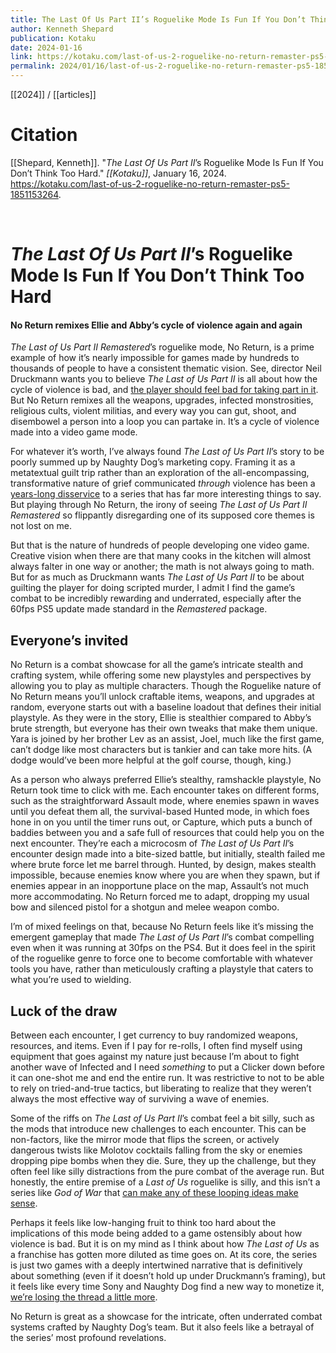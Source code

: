 ```yaml
---
title: The Last Of Us Part II’s Roguelike Mode Is Fun If You Don’t Think Too Hard
author: Kenneth Shepard
publication: Kotaku
date: 2024-01-16
link: https://kotaku.com/last-of-us-2-roguelike-no-return-remaster-ps5-1851153264
permalink: 2024/01/16/last-of-us-2-roguelike-no-return-remaster-ps5-1851153264
---
```


[[2024]] / [[articles]]

# Citation

[[Shepard, Kenneth]]. "_The Last Of Us Part II_’s Roguelike Mode Is Fun If You Don’t Think Too Hard." *[[Kotaku]]*, January 16, 2024. <https://kotaku.com/last-of-us-2-roguelike-no-return-remaster-ps5-1851153264>.

<br>

# _The Last Of Us Part II_’s Roguelike Mode Is Fun If You Don’t Think Too Hard

#### No Return remixes Ellie and Abby’s cycle of violence again and again

_The Last of Us Part II Remastered_’s roguelike mode, No Return, is a prime example of how it’s nearly impossible for games made by hundreds to thousands of people to have a consistent thematic vision. See, director Neil Druckmann wants you to believe _The Last of Us Part II_ is all about how the cycle of violence is bad, and [the player should feel bad for taking part in it](https://www.gq-magazine.co.uk/culture/article/the-last-of-us-part-ii-neil-druckmann-interview). But No Return remixes all the weapons, upgrades, infected monstrosities, religious cults, violent militias, and every way you can gut, shoot, and disembowel a person into a loop you can partake in. It’s a cycle of violence made into a video game mode.  

For whatever it’s worth, I’ve always found _The Last of Us Part II_’s story to be poorly summed up by Naughty Dog’s marketing copy. Framing it as a metatextual guilt trip rather than an exploration of the all-encompassing, transformative nature of grief communicated _through_ violence has been a [years-long disservice](https://kotaku.com/last-of-us-hbo-show-ellie-bella-ramsey-violent-heart-1850224988) to a series that has far more interesting things to say. But playing through No Return, the irony of seeing _The Last of Us Part II Remastered_ so flippantly disregarding one of its supposed core themes is not lost on me.

But that is the nature of hundreds of people developing one video game. Creative vision when there are that many cooks in the kitchen will almost always falter in one way or another; the math is not always going to math. But for as much as Druckmann wants _The Last of Us Part II_ to be about guilting the player for doing scripted murder, I admit I find the game’s combat to be incredibly rewarding and underrated, especially after the 60fps PS5 update made standard in the _Remastered_ package.

## Everyone’s invited

No Return is a combat showcase for all the game’s intricate stealth and crafting system, while offering some new playstyles and perspectives by allowing you to play as multiple characters. Though the Roguelike nature of No Return means you’ll unlock craftable items, weapons, and upgrades at random, everyone starts out with a baseline loadout that defines their initial playstyle. As they were in the story, Ellie is stealthier compared to Abby’s brute strength, but everyone has their own tweaks that make them unique. Yara is joined by her brother Lev as an assist, Joel, much like the first game, can’t dodge like most characters but is tankier and can take more hits. (A dodge would’ve been more helpful at the golf course, though, king.)

As a person who always preferred Ellie’s stealthy, ramshackle playstyle, No Return took time to click with me. Each encounter takes on different forms, such as the straightforward Assault mode, where enemies spawn in waves until you defeat them all, the survival-based Hunted mode, in which foes hone in on you until the timer runs out, or Capture, which puts a bunch of baddies between you and a safe full of resources that could help you on the next encounter. They’re each a microcosm of _The Last of Us Part II_’s encounter design made into a bite-sized battle, but initially, stealth failed me where brute force let me barrel through. Hunted, by design, makes stealth impossible, because enemies know where you are when they spawn, but if enemies appear in an inopportune place on the map, Assault’s not much more accommodating. No Return forced me to adapt, dropping my usual bow and silenced pistol for a shotgun and melee weapon combo.  

I’m of mixed feelings on that, because No Return feels like it’s missing the emergent gameplay that made _The Last of Us Part II_’s combat compelling even when it was running at 30fps on the PS4. But it does feel in the spirit of the roguelike genre to force one to become comfortable with whatever tools you have, rather than meticulously crafting a playstyle that caters to what you’re used to wielding.

## Luck of the draw

Between each encounter, I get currency to buy randomized weapons, resources, and items. Even if I pay for re-rolls, I often find myself using equipment that goes against my nature just because I’m about to fight another wave of Infected and I need _something_ to put a Clicker down before it can one-shot me and end the entire run. It was restrictive to not to be able to rely on tried-and-true tactics, but liberating to realize that they weren’t always the most effective way of surviving a wave of enemies.

Some of the riffs on _The Last of Us Part II_’s combat feel a bit silly, such as the mods that introduce new challenges to each encounter. This can be non-factors, like the mirror mode that flips the screen, or actively dangerous twists like Molotov cocktails falling from the sky or enemies dropping pipe bombs when they die. Sure, they up the challenge, but they often feel like silly distractions from the pure combat of the average run. But honestly, the entire premise of a _Last of Us_ roguelike is silly, and this isn’t a series like _God of War_ that [can make any of these looping ideas make sense](https://kotaku.com/god-of-war-ragnarok-valhalla-dlc-review-1851097244).

Perhaps it feels like low-hanging fruit to think too hard about the implications of this mode being added to a game ostensibly about how violence is bad. But it is on my mind as I think about how _The Last of Us_ as a franchise has gotten more diluted as time goes on. At its core, the series is just two games with a deeply intertwined narrative that is definitively about something (even if it doesn’t hold up under Druckmann’s framing), but it feels like every time Sony and Naughty Dog find a new way to monetize it, [we’re losing the thread a little more](https://kotaku.com/last-of-us-part-2-remastered-ps5-remake-hbo-show-1851038633).  

No Return is great as a showcase for the intricate, often underrated combat systems crafted by Naughty Dog’s team. But it also feels like a betrayal of the series’ most profound revelations.
